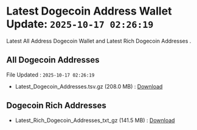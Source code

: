 # Latest Dogecoin Address Wallet Update: `2025-10-17 02:26:19`

Latest All Address Dogecoin Wallet and Latest Rich Dogecoin Addresses .

## All Dogecoin Addresses

File Updated : `2025-10-17 02:26:19`

- Latest_Dogecoin_Addresses.tsv.gz (208.0 MB) : [Download](https://github.com/Pymmdrza/Rich-Address-Wallet/releases/tag/Dogecoin)

## Dogecoin Rich Addresses

- Latest_Rich_Dogecoin_Addresses_txt_gz (141.5 MB) : [Download](https://github.com/Pymmdrza/Rich-Address-Wallet/releases/tag/Dogecoin)
